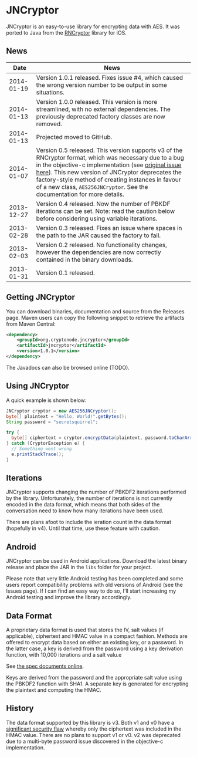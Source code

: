 JNCryptor 
========

JNCryptor is an easy-to-use library for encrypting data with AES. It was ported to Java from the [RNCryptor](https://github.com/RNCryptor/RNCryptor) library for iOS.

News
----

| Date        | News           | 
| ------------- | ------------- | 
| 2014-01-19      | Version 1.0.1 released. Fixes issue #4, which caused the wrong version number to be output in some situations.  |
| 2014-01-13      | Version 1.0.0 released. This version is more streamlined, with no external dependencies. The previously deprecated factory classes are now removed.  |
| 2014-01-13      | Projected moved to GitHub. |
| 2014-01-07      | Version 0.5 released. This version supports v3 of the RNCryptor format, which was necessary due to a bug in the objective-c implementation (see [original issue here](https://github.com/rnapier/RNCryptor/issues/77)). This new version of JNCryptor deprecates the factory-style method of creating instances in favour of a new class, `AES256JNCryptor`. See the documentation for more details. | 
| 2013-12-27      | Version 0.4 released. Now the number of PBKDF iterations can be set. Note: read the caution below before considering using variable iterations.      | 
| 2013-02-28 | Version 0.3 released. Fixes an issue where spaces in the path to the JAR caused the factory to fail.      | 
| 2013-02-03 | Version 0.2 released. No functionality changes, however the dependencies are now correctly contained in the binary downloads.      |
| 2013-01-31 | Version 0.1 released.      |




Getting JNCryptor
-----------------

You can download binaries, documentation and source from the Releases page.  Maven users can copy the following snippet to retrieve the artifacts from Maven Central:

```xml
<dependency>
    <groupId>org.cryptonode.jncryptor</groupId>
    <artifactId>jncryptor</artifactId>
    <version>1.0.1</version>
</dependency>
````

The Javadocs can also be browsed online (TODO).

Using JNCryptor
----------------

A quick example is shown below:

```java
JNCryptor cryptor = new AES256JNCryptor();
byte[] plaintext = "Hello, World!".getBytes();
String password = "secretsquirrel";

try {
  byte[] ciphertext = cryptor.encryptData(plaintext, password.toCharArray());
} catch (CryptorException e) {
  // Something went wrong
  e.printStackTrace();
}
```

Iterations
----------

JNCryptor supports changing the number of PBKDF2 iterations performed by the library. Unfortunately, the number of iterations is not currently encoded in the data format, which means that both sides of the conversation need to know how many iterations have been used.

There are plans afoot to include the ieration count in the data format (hopefully in v4). Until that time, use these feature with caution.


Android
-------

JNCryptor can be used in Android applications. Download the latest binary release and place the JAR in the `libs` folder for your project.

Please note that very little Android testing has been completed and some users report compatibility problems with old versions of Android (see the Issues page). If I can find an easy way to do so, I'll start increasing my Android testing and improve the library accordingly. 


Data Format
------------

A proprietary data format is used that stores the IV, salt values (if applicable), ciphertext and HMAC value in a compact fashion. Methods are offered to encrypt data based on either an existing key, or a password. In the latter case, a key is derived from the password using a key derivation function, with 10,000 iterations and a salt valu.e

See [the spec documents online](https://github.com/RNCryptor/RNCryptor-Spec/blob/master/RNCryptor-Spec-v3.md).

Keys are derived from the password and the appropriate salt value using the PBKDF2 function with SHA1. A separate key is generated for encrypting the plaintext and computing the HMAC.

History
--------

The data format supported by this library is v3. Both v1 and v0 have a [significant security flaw](http://robnapier.net/blog/rncryptor-hmac-vulnerability-827) whereby only the ciphertext was included in the HMAC value. There are no plans to support v1 or v0. v2 was deprecated due to a multi-byte password issue discovered in the objective-c implementation.
